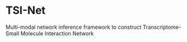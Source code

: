 # TSI-Net
Multi-modal network inference framework to construct Transcriptome-Small Molecule Interaction Network

